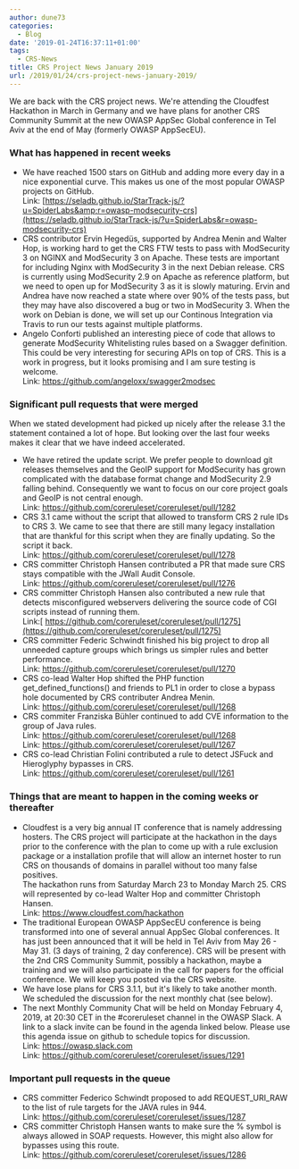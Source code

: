 ```yaml
---
author: dune73
categories:
  - Blog
date: '2019-01-24T16:37:11+01:00'
tags:
  - CRS-News
title: CRS Project News January 2019
url: /2019/01/24/crs-project-news-january-2019/
---
```


We are back with the CRS project news. We're attending the Cloudfest Hackathon in March in Germany and we have plans for another CRS Community Summit at the new OWASP AppSec Global conference in Tel Aviv at the end of May (formerly OWASP AppSecEU).

### What has happened in recent weeks

- We have reached 1500 stars on GitHub and adding more every day in a nice exponential curve. This makes us one of the most popular OWASP projects on GitHub.  
    Link: [https://seladb.github.io/StarTrack-js/?u=SpiderLabs&amp;r=owasp-modsecurity-crs](https://seladb.github.io/StarTrack-js/?u=SpiderLabs&r=owasp-modsecurity-crs)
- CRS contributor Ervin Hegedüs, supported by Andrea Menin and Walter Hop, is working hard to get the CRS FTW tests to pass with ModSecurity 3 on NGINX and ModSecurity 3 on Apache. These tests are important for including Nginx with ModSecurity 3 in the next Debian release. CRS is currently using ModSecurity 2.9 on Apache as reference platform, but we need to open up for ModSecurity 3 as it is slowly maturing. Ervin and Andrea have now reached a state where over 90% of the tests pass, but they may have also discovered a bug or two in ModSecurity 3. When the work on Debian is done, we will set up our Continous Integration via Travis to run our tests against multiple platforms.
- Angelo Conforti published an interesting piece of code that allows to generate ModSecurity Whitelisting rules based on a Swagger definition. This could be very interesting for securing APIs on top of CRS. This is a work in progress, but it looks promising and I am sure testing is welcome.  
    Link: <https://github.com/angeloxx/swagger2modsec>

### Significant pull requests that were merged

When we stated development had picked up nicely after the release 3.1 the statement contained a lot of hope. But looking over the last four weeks makes it clear that we have indeed accelerated.

- We have retired the update script. We prefer people to download git releases themselves and the GeoIP support for ModSecurity has grown complicated with the database format change and ModSecurity 2.9 falling behind. Consequently we want to focus on our core project goals and GeoIP is not central enough.  
    Link: <https://github.com/coreruleset/coreruleset/pull/1282>
- CRS 3.1 came without the script that allowed to transform CRS 2 rule IDs to CRS 3. We came to see that there are still many legacy installation that are thankful for this script when they are finally updating. So the script it back.  
    Link: <https://github.com/coreruleset/coreruleset/pull/1278>
- CRS committer Christoph Hansen contributed a PR that made sure CRS stays compatible with the JWall Audit Console.  
    Link: <https://github.com/coreruleset/coreruleset/pull/1276>
- CRS committer Christoph Hansen also contributed a new rule that detects misconfigured webservers delivering the source code of CGI scripts instead of running them.  
    Link:[ https://github.com/coreruleset/coreruleset/pull/1275](https://github.com/coreruleset/coreruleset/pull/1275)
- CRS committer Federic Schwindt finished his big project to drop all unneeded capture groups which brings us simpler rules and better performance.  
    Link: <https://github.com/coreruleset/coreruleset/pull/1270>
- CRS co-lead Walter Hop shifted the PHP function get\_defined\_functions() and friends to PL1 in order to close a bypass hole documented by CRS contributer Andrea Menin.  
    Link: <https://github.com/coreruleset/coreruleset/pull/1268>
- CRS commiter Franziska Bühler continued to add CVE information to the group of Java rules.  
    Link: <https://github.com/coreruleset/coreruleset/pull/1268>  
    Link: <https://github.com/coreruleset/coreruleset/pull/1267>
- CRS co-lead Christian Folini contributed a rule to detect JSFuck and Hieroglyphy bypasses in CRS.  
    Link: <https://github.com/coreruleset/coreruleset/pull/1261>

### Things that are meant to happen in the coming weeks or thereafter

- Cloudfest is a very big annual IT conference that is namely addressing hosters. The CRS project will participate at the hackathon in the days prior to the conference with the plan to come up with a rule exclusion package or a installation profile that will allow an internet hoster to run CRS on thousands of domains in parallel without too many false positives.  
    The hackathon runs from Saturday March 23 to Monday March 25. CRS will represented by co-lead Walter Hop and committer Christoph Hansen.  
    Link: <https://www.cloudfest.com/hackathon>
- The traditional European OWASP AppSecEU conference is being transformed into one of several annual AppSec Global conferences. It has just been announced that it will be held in Tel Aviv from May 26 - May 31. (3 days of training, 2 day conference). CRS will be present with the 2nd CRS Community Summit, possibly a hackathon, maybe a training and we will also participate in the call for papers for the official conference. We will keep you posted via the CRS website.
- We have lose plans for CRS 3.1.1, but it's likely to take another month. We scheduled the discussion for the next monthly chat (see below).
- The next Monthly Community Chat will be held on Monday February 4, 2019, at 20:30 CET in the #coreruleset channel in the OWASP Slack. A link to a slack invite can be found in the agenda linked below. Please use this agenda issue on github to schedule topics for discussion.  
    Link: <https://owasp.slack.com>  
    Link: <https://github.com/coreruleset/coreruleset/issues/1291>

### Important pull requests in the queue

- CRS committer Federico Schwindt proposed to add REQUEST\_URI\_RAW to the list of rule targets for the JAVA rules in 944.  
    Link: <https://github.com/coreruleset/coreruleset/issues/1287>
- CRS committer Christoph Hansen wants to make sure the % symbol is always allowed in SOAP requests. However, this might also allow for bypasses using this route.  
    Link: <https://github.com/coreruleset/coreruleset/issues/1286>
